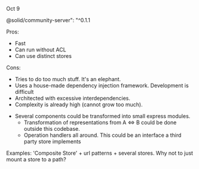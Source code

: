 Oct 9

@solid/community-server": "^0.1.1 

Pros:
- Fast
- Can run without ACL
- Can use distinct stores

Cons:
- Tries to do too much stuff. It's an elephant.
- Uses a house-made dependency injection framework. Development is difficult
- Architected with excessive interdependencies. 
- Complexity is already high (cannot grow too much).

* Several components could be transformed into small express modules.
    - Transformation of representations from A <=> B could be done outside this codebase.
    - Operation handlers all around. This could be an interface a third party store implements

Examples: 
 'Composite Store' + url patterns + several stores. Why not to just mount a store to a path? 
